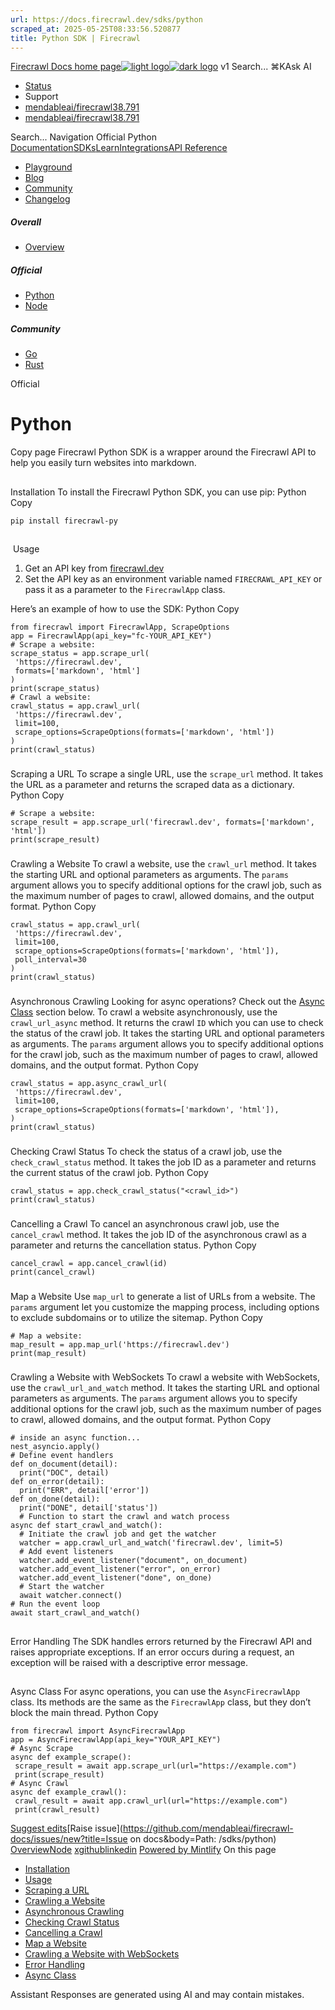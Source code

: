 ```yaml
---
url: https://docs.firecrawl.dev/sdks/python
scraped_at: 2025-05-25T08:33:56.520877
title: Python SDK | Firecrawl
---
```


[Firecrawl Docs home page![light logo](https://mintlify.s3.us-west-1.amazonaws.com/firecrawl/logo/logo.png)![dark logo](https://mintlify.s3.us-west-1.amazonaws.com/firecrawl/logo/logo-dark.png)](https://firecrawl.dev)
v1
Search...
⌘KAsk AI
  * [Status](https://firecrawl.betteruptime.com)
  * Support
  * [mendableai/firecrawl38.791](https://github.com/mendableai/firecrawl)
  * [mendableai/firecrawl38.791](https://github.com/mendableai/firecrawl)


Search...
Navigation
Official
Python
[Documentation](https://docs.firecrawl.dev/introduction)[SDKs](https://docs.firecrawl.dev/sdks/overview)[Learn](https://www.firecrawl.dev/blog/category/tutorials)[Integrations](https://www.firecrawl.dev/app)[API Reference](https://docs.firecrawl.dev/api-reference/introduction)
* [Playground](https://firecrawl.dev/playground)
* [Blog](https://firecrawl.dev/blog)
* [Community](https://discord.gg/gSmWdAkdwd)
* [Changelog](https://firecrawl.dev/changelog)
##### Overall
  * [Overview](https://docs.firecrawl.dev/sdks/overview)


##### Official
  * [Python](https://docs.firecrawl.dev/sdks/python)
  * [Node](https://docs.firecrawl.dev/sdks/node)


##### Community
  * [Go](https://docs.firecrawl.dev/sdks/go)
  * [Rust](https://docs.firecrawl.dev/sdks/rust)


Official
# Python
Copy page
Firecrawl Python SDK is a wrapper around the Firecrawl API to help you easily turn websites into markdown.
## 
[​](https://docs.firecrawl.dev/sdks/python#installation)
Installation
To install the Firecrawl Python SDK, you can use pip:
Python
Copy
```
pip install firecrawl-py

```

## 
[​](https://docs.firecrawl.dev/sdks/python#usage)
Usage
  1. Get an API key from [firecrawl.dev](https://firecrawl.dev)
  2. Set the API key as an environment variable named `FIRECRAWL_API_KEY` or pass it as a parameter to the `FirecrawlApp` class.


Here’s an example of how to use the SDK:
Python
Copy
```
from firecrawl import FirecrawlApp, ScrapeOptions
app = FirecrawlApp(api_key="fc-YOUR_API_KEY")
# Scrape a website:
scrape_status = app.scrape_url(
 'https://firecrawl.dev', 
 formats=['markdown', 'html']
)
print(scrape_status)
# Crawl a website:
crawl_status = app.crawl_url(
 'https://firecrawl.dev', 
 limit=100, 
 scrape_options=ScrapeOptions(formats=['markdown', 'html'])
)
print(crawl_status)

```

### 
[​](https://docs.firecrawl.dev/sdks/python#scraping-a-url)
Scraping a URL
To scrape a single URL, use the `scrape_url` method. It takes the URL as a parameter and returns the scraped data as a dictionary.
Python
Copy
```
# Scrape a website:
scrape_result = app.scrape_url('firecrawl.dev', formats=['markdown', 'html'])
print(scrape_result)

```

### 
[​](https://docs.firecrawl.dev/sdks/python#crawling-a-website)
Crawling a Website
To crawl a website, use the `crawl_url` method. It takes the starting URL and optional parameters as arguments. The `params` argument allows you to specify additional options for the crawl job, such as the maximum number of pages to crawl, allowed domains, and the output format.
Python
Copy
```
crawl_status = app.crawl_url(
 'https://firecrawl.dev', 
 limit=100, 
 scrape_options=ScrapeOptions(formats=['markdown', 'html']),
 poll_interval=30
)
print(crawl_status)

```

### 
[​](https://docs.firecrawl.dev/sdks/python#asynchronous-crawling)
Asynchronous Crawling
Looking for async operations? Check out the [Async Class](https://docs.firecrawl.dev/sdks/python#async-class) section below.
To crawl a website asynchronously, use the `crawl_url_async` method. It returns the crawl `ID` which you can use to check the status of the crawl job. It takes the starting URL and optional parameters as arguments. The `params` argument allows you to specify additional options for the crawl job, such as the maximum number of pages to crawl, allowed domains, and the output format.
Python
Copy
```
crawl_status = app.async_crawl_url(
 'https://firecrawl.dev', 
 limit=100, 
 scrape_options=ScrapeOptions(formats=['markdown', 'html']),
)
print(crawl_status)

```

### 
[​](https://docs.firecrawl.dev/sdks/python#checking-crawl-status)
Checking Crawl Status
To check the status of a crawl job, use the `check_crawl_status` method. It takes the job ID as a parameter and returns the current status of the crawl job.
Python
Copy
```
crawl_status = app.check_crawl_status("<crawl_id>")
print(crawl_status)

```

### 
[​](https://docs.firecrawl.dev/sdks/python#cancelling-a-crawl)
Cancelling a Crawl
To cancel an asynchronous crawl job, use the `cancel_crawl` method. It takes the job ID of the asynchronous crawl as a parameter and returns the cancellation status.
Python
Copy
```
cancel_crawl = app.cancel_crawl(id)
print(cancel_crawl)

```

### 
[​](https://docs.firecrawl.dev/sdks/python#map-a-website)
Map a Website
Use `map_url` to generate a list of URLs from a website. The `params` argument let you customize the mapping process, including options to exclude subdomains or to utilize the sitemap.
Python
Copy
```
# Map a website:
map_result = app.map_url('https://firecrawl.dev')
print(map_result)

```

### 
[​](https://docs.firecrawl.dev/sdks/python#crawling-a-website-with-websockets)
Crawling a Website with WebSockets
To crawl a website with WebSockets, use the `crawl_url_and_watch` method. It takes the starting URL and optional parameters as arguments. The `params` argument allows you to specify additional options for the crawl job, such as the maximum number of pages to crawl, allowed domains, and the output format.
Python
Copy
```
# inside an async function...
nest_asyncio.apply()
# Define event handlers
def on_document(detail):
  print("DOC", detail)
def on_error(detail):
  print("ERR", detail['error'])
def on_done(detail):
  print("DONE", detail['status'])
  # Function to start the crawl and watch process
async def start_crawl_and_watch():
  # Initiate the crawl job and get the watcher
  watcher = app.crawl_url_and_watch('firecrawl.dev', limit=5)
  # Add event listeners
  watcher.add_event_listener("document", on_document)
  watcher.add_event_listener("error", on_error)
  watcher.add_event_listener("done", on_done)
  # Start the watcher
  await watcher.connect()
# Run the event loop
await start_crawl_and_watch()

```

## 
[​](https://docs.firecrawl.dev/sdks/python#error-handling)
Error Handling
The SDK handles errors returned by the Firecrawl API and raises appropriate exceptions. If an error occurs during a request, an exception will be raised with a descriptive error message.
## 
[​](https://docs.firecrawl.dev/sdks/python#async-class)
Async Class
For async operations, you can use the `AsyncFirecrawlApp` class. Its methods are the same as the `FirecrawlApp` class, but they don’t block the main thread.
Python
Copy
```
from firecrawl import AsyncFirecrawlApp
app = AsyncFirecrawlApp(api_key="YOUR_API_KEY")
# Async Scrape
async def example_scrape():
 scrape_result = await app.scrape_url(url="https://example.com")
 print(scrape_result)
# Async Crawl
async def example_crawl():
 crawl_result = await app.crawl_url(url="https://example.com")
 print(crawl_result)

```

[Suggest edits](https://github.com/mendableai/firecrawl-docs/edit/main/sdks/python.mdx)[Raise issue](https://github.com/mendableai/firecrawl-docs/issues/new?title=Issue on docs&body=Path: /sdks/python)
[Overview](https://docs.firecrawl.dev/sdks/overview)[Node](https://docs.firecrawl.dev/sdks/node)
[x](https://x.com/firecrawl_dev)[github](https://github.com/mendableai/firecrawl)[linkedin](https://www.linkedin.com/company/firecrawl)
[Powered by Mintlify](https://mintlify.com/preview-request?utm_campaign=poweredBy&utm_medium=referral&utm_source=docs.firecrawl.dev)
On this page
  * [Installation](https://docs.firecrawl.dev/sdks/python#installation)
  * [Usage](https://docs.firecrawl.dev/sdks/python#usage)
  * [Scraping a URL](https://docs.firecrawl.dev/sdks/python#scraping-a-url)
  * [Crawling a Website](https://docs.firecrawl.dev/sdks/python#crawling-a-website)
  * [Asynchronous Crawling](https://docs.firecrawl.dev/sdks/python#asynchronous-crawling)
  * [Checking Crawl Status](https://docs.firecrawl.dev/sdks/python#checking-crawl-status)
  * [Cancelling a Crawl](https://docs.firecrawl.dev/sdks/python#cancelling-a-crawl)
  * [Map a Website](https://docs.firecrawl.dev/sdks/python#map-a-website)
  * [Crawling a Website with WebSockets](https://docs.firecrawl.dev/sdks/python#crawling-a-website-with-websockets)
  * [Error Handling](https://docs.firecrawl.dev/sdks/python#error-handling)
  * [Async Class](https://docs.firecrawl.dev/sdks/python#async-class)


Assistant
Responses are generated using AI and may contain mistakes.

